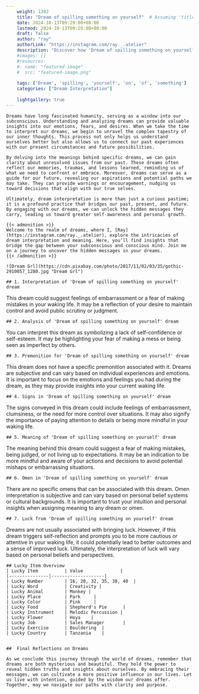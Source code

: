 ```yaml
---
    weight: 1392
    title: "Dream of spilling something on yourself"  # Assuming 'title' column exists
    date: 2024-10-13T09:29:00+08:00
    lastmod: 2024-10-13T09:29:00+08:00
    draft: false
    author: "ray"
    authorLink: "https://instagram.com/ray._.atelier"
    description: "Discover how 'Dream of spilling something on yourself' can interpret your future and uncover its significant meanings in your life."
    #images: []
    #resources:
    #- name: "featured-image"
    #  src: "featured-image.png"
    
    tags: ['Dream', 'spilling', 'yourself', 'on', 'of', 'something']
    categories: ["Dream Interpretation"]
    
    lightgallery: true
---
```

    
    Dreams have long fascinated humanity, serving as a window into our subconscious. Understanding and analyzing dreams can provide valuable insights into our emotions, fears, and desires. When we take the time to interpret our dreams, we begin to unravel the complex tapestry of our inner thoughts. This process not only helps us understand ourselves better but also allows us to connect our past experiences with our present circumstances and future possibilities.
    
    By delving into the meanings behind specific dreams, we can gain clarity about unresolved issues from our past. These dreams often reflect our memories, traumas, and lessons learned, reminding us of what we need to confront or embrace. Moreover, dreams can serve as a guide for our future, revealing our aspirations and potential paths we may take. They can provide warnings or encouragement, nudging us toward decisions that align with our true selves.
    
    Ultimately, dream interpretation is more than just a curious pastime; it is a profound practice that bridges our past, present, and future. By engaging with our dreams, we can unlock the hidden messages they carry, leading us toward greater self-awareness and personal growth.
    
    {{< admonition >}}
    Welcome to the realm of dreams, where I, [Ray](https://instagram.com/ray._.atelier), explore the intricacies of dream interpretation and meaning. Here, you’ll find insights that bridge the gap between your subconscious and conscious mind. Join me on a journey to uncover the hidden messages in your dreams.
    {{< /admonition >}}
    
    ![Dream Grl](https://cdn.pixabay.com/photo/2017/11/02/03/35/gothic-2910057_1280.jpg "Dream Grl")
    
    ## 1. Interpretation of 'Dream of spilling something on yourself' dream
    
This dream could suggest feelings of embarrassment or a fear of making mistakes in your waking life. It may be a reflection of your desire to maintain control and avoid public scrutiny or judgment.
    
    ## 2. Analysis of 'Dream of spilling something on yourself' dream
    
You can interpret this dream as symbolizing a lack of self-confidence or self-esteem. It may be highlighting your fear of making a mess or being seen as imperfect by others.
    
    ## 3. Premonition for 'Dream of spilling something on yourself' dream
    
This dream does not have a specific premonition associated with it. Dreams are subjective and can vary based on individual experiences and emotions. It is important to focus on the emotions and feelings you had during the dream, as they may provide insights into your current waking life.
    
    ## 4. Signs in 'Dream of spilling something on yourself' dream
    
The signs conveyed in this dream could include feelings of embarrassment, clumsiness, or the need for more control over situations. It may also signify the importance of paying attention to details or being more mindful in your waking life.
    
    ## 5. Meaning of 'Dream of spilling something on yourself' dream
    
The meaning behind this dream could suggest a fear of making mistakes, being judged, or not living up to expectations. It may be an indication to be more mindful and aware of your actions and decisions to avoid potential mishaps or embarrassing situations.
    
    ## 6. Omen in 'Dream of spilling something on yourself' dream
    
There are no specific omens that can be associated with this dream. Omen interpretation is subjective and can vary based on personal belief systems or cultural backgrounds. It is important to trust your intuition and personal insights when assigning meaning to any dream or omen.
    
    ## 7. Luck from 'Dream of spilling something on yourself' dream
    
Dreams are not usually associated with bringing luck. However, if this dream triggers self-reflection and prompts you to be more cautious or attentive in your waking life, it could potentially lead to better outcomes and a sense of improved luck. Ultimately, the interpretation of luck will vary based on personal beliefs and perspectives.
    
    ## Lucky Item Overview
    | Lucky Item          | Value              |
    |---------------|--------------------|
    | Lucky Number        | 16, 20, 32, 35, 38, 40  |
    | Lucky Word          | Creativity |
    | Lucky Animal        | Monkey |
    | Lucky Place         | Park     |
    | Lucky Color         | Pink     |
    | Lucky Food          | Shepherd's Pie      |
    | Lucky Instrument    | Melodic Percussion |
    | Lucky Flower        | Hoya    |
    | Lucky Job           | Sales Manager       |
    | Lucky Exercise      | Bouldering  |
    | Lucky Country       | Tanzania    |
    
    
    ##  Final Reflections on Dreams
    
    As we conclude this journey through the world of dreams, remember that dreams are both mysterious and beautiful. They hold the power to reveal hidden truths and insights about ourselves. By embracing their messages, we can cultivate a more positive influence in our lives. Let us live with intention, guided by the wisdom our dreams offer. Together, may we navigate our paths with clarity and purpose.
    
